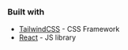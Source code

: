 ### Built with

- [TailwindCSS](https://tailwindcss.com/) - CSS Framework
- [React](https://reactjs.org/) - JS library


